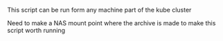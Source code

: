 This script can be run form any machine part of the kube cluster

Need to make a NAS mount point where the archive is made to make this script worth running
